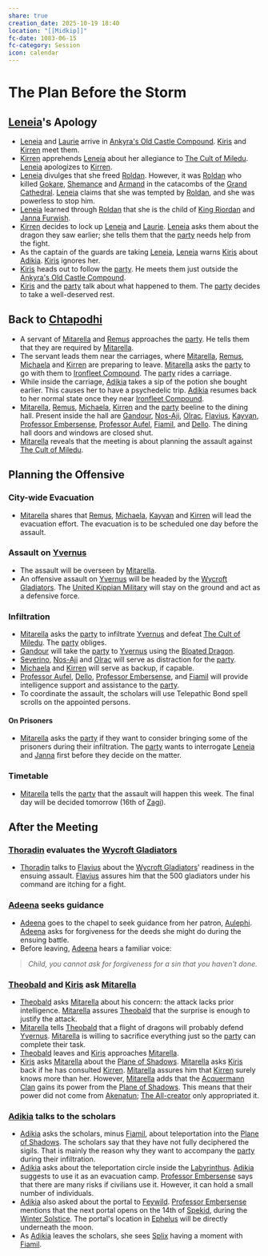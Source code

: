 ```yaml
---
share: true
creation_date: 2025-10-19 18:40
location: "[[Midkip]]"
fc-date: 1083-06-15
fc-category: Session
icon: calendar
---
```

# The Plan Before the Storm
## [Leneia](../NPCs/Leneia%20Yarumcy.md)'s Apology
- [Leneia](../NPCs/Leneia%20Yarumcy.md) and [Laurie](../../Laurie%20Furwish.md) arrive in [Ankyra's Old Castle Compound](../Locations/Buildings/Ankyra's%20Old%20Castle%20Compound.md). [Kiris](../PCs/Kiris%20Acquermann.md) and [Kirren](../NPCs/Kirren%20Acquermann.md) meet them.
- [Kirren](../NPCs/Kirren%20Acquermann.md) apprehends [Leneia](../NPCs/Leneia%20Yarumcy.md) about her allegiance to [The Cult of Miledu](../../The%20Cult%20of%20Miledu.md). [Leneia](../NPCs/Leneia%20Yarumcy.md) apologizes to [Kirren](../NPCs/Kirren%20Acquermann.md). 
- [Leneia](../NPCs/Leneia%20Yarumcy.md) divulges that she freed [Roldan](../../Roldan%20Vinke.md). However, it was [Roldan](../../Roldan%20Vinke.md) who killed [Gokare](../NPCs/Gokare%20Veegar.md), [Shemance](../../Shemance%20Ironfleet.md) and [Armand](../NPCs/Armand%20Gorrel.md) in the catacombs of the [Grand Cathedral](../Locations/Buildings/Grand%20Cathedral.md). [Leneia](../NPCs/Leneia%20Yarumcy.md) claims that she was tempted by [Roldan](../../Roldan%20Vinke.md), and she was powerless to stop him. 
- [Leneia](../NPCs/Leneia%20Yarumcy.md) learned through [Roldan](../../Roldan%20Vinke.md) that she is the child of [King Riordan](../../Riordan%20Kyp.md) and [Janna Furwish](../NPCs/Janna%20Furwish.md).
- [Kirren](../NPCs/Kirren%20Acquermann.md) decides to lock up [Leneia](../NPCs/Leneia%20Yarumcy.md) and [Laurie](../../Laurie%20Furwish.md). [Leneia](../NPCs/Leneia%20Yarumcy.md) asks them about the dragon they saw earlier; she tells them that the [party](../Factions/Seven%20Up....md) needs help from the fight.
- As the captain of the guards are taking [Leneia](../NPCs/Leneia%20Yarumcy.md), [Leneia](../NPCs/Leneia%20Yarumcy.md) warns [Kiris](../PCs/Kiris%20Acquermann.md) about [Adikia](../PCs/Adikia%20Unalome.md). [Kiris](../PCs/Kiris%20Acquermann.md) ignores her.
- [Kiris](../PCs/Kiris%20Acquermann.md) heads out to follow the [party](../Factions/Seven%20Up....md). He meets them just outside the [Ankyra's Old Castle Compound](../Locations/Buildings/Ankyra's%20Old%20Castle%20Compound.md).
- [Kiris](../PCs/Kiris%20Acquermann.md) and the [party](../Factions/Seven%20Up....md) talk about what happened to them. The [party](../Factions/Seven%20Up....md) decides to take a well-deserved rest.
## Back to [Chtapodhi](../Locations/Areas/Chtapodhi%20District.md)
- A servant of [Mitarella](../NPCs/Mitarella%20Randall.md) and [Remus](../NPCs/Remus%20Kyp.md) approaches the [party](../Factions/Seven%20Up....md). He tells them that they are required by [Mitarella](../NPCs/Mitarella%20Randall.md).
- The servant leads them near the carriages, where [Mitarella](../NPCs/Mitarella%20Randall.md), [Remus](../NPCs/Remus%20Kyp.md), [Michaela](../NPCs/Michaela%20Randall.md) and [Kirren](../NPCs/Kirren%20Acquermann.md) are preparing to leave. [Mitarella](../NPCs/Mitarella%20Randall.md) asks the [party](../Factions/Seven%20Up....md) to go with them to [Ironfleet Compound](../Locations/Buildings/Ironfleet%20Compound.md). The [party](../Factions/Seven%20Up....md) rides a carriage.
- While inside the carriage, [Adikia](../PCs/Adikia%20Unalome.md) takes a sip of the potion she bought earlier. This causes her to have a psychedelic trip. [Adikia](../PCs/Adikia%20Unalome.md) resumes back to her normal state once they near [Ironfleet Compound](../Locations/Buildings/Ironfleet%20Compound.md).
- [Mitarella](../NPCs/Mitarella%20Randall.md), [Remus](../NPCs/Remus%20Kyp.md), [Michaela](../NPCs/Michaela%20Randall.md), [Kirren](../NPCs/Kirren%20Acquermann.md) and the [party](../Factions/Seven%20Up....md) beeline to the dining hall. Present inside the hall are [Gandour](../../Gandour%20Ironfleet.md), [Nos-Aji](../NPCs/Nos-Aji.md), [Olrac](../NPCs/Olrac.md), [Flavius](../../Flavius%20Underburrow.md), [Kayvan](../NPCs/Kayvan%20Acquermann.md), [Professor Embersense](../NPCs/Dorfir%20Embersense.md), [Professor Aufel](../NPCs/Aufel%20Fernquill.md), [Fiamil](../NPCs/Fiamil%20Underwood.md), and [Dello](../../Dello%20Stoneshard.md). The dining hall doors and windows are closed shut.
- [Mitarella](../NPCs/Mitarella%20Randall.md) reveals that the meeting is about planning the assault against [The Cult of Miledu](../../The%20Cult%20of%20Miledu.md).
## Planning the Offensive
### City-wide Evacuation
- [Mitarella](../NPCs/Mitarella%20Randall.md) shares that [Remus](../NPCs/Remus%20Kyp.md), [Michaela](../NPCs/Michaela%20Randall.md), [Kayvan](../NPCs/Kayvan%20Acquermann.md) and [Kirren](../NPCs/Kirren%20Acquermann.md) will lead the evacuation effort. The evacuation is to be scheduled one day before the assault.
### Assault on [Yvernus](../Locations/Areas/Yvernus%20District.md)
- The assault will be overseen by [Mitarella](../NPCs/Mitarella%20Randall.md).
- An offensive assault on [Yvernus](../Locations/Areas/Yvernus%20District.md) will be headed by the [Wycroft Gladiators](../Factions/Wycroft%20Gladiators.md). The [United Kippian Military](../Factions/United%20Kippian%20Military.md) will stay on the ground and act as a defensive force.
### Infiltration
- [Mitarella](../NPCs/Mitarella%20Randall.md) asks the [party](../Factions/Seven%20Up....md) to infiltrate [Yvernus](../Locations/Areas/Yvernus%20District.md) and defeat [The Cult of Miledu](../../The%20Cult%20of%20Miledu.md). The [party](../Factions/Seven%20Up....md) obliges.
- [Gandour](../../Gandour%20Ironfleet.md) will take the [party](../Factions/Seven%20Up....md) to [Yvernus](../Locations/Areas/Yvernus%20District.md) using the [Bloated Dragon](../Items/Quest%20Items/Bloated%20Dragon.md).
- [Severino](../NPCs/Severino%20Medlin.md), [Nos-Aji](../NPCs/Nos-Aji.md) and [Olrac](../NPCs/Olrac.md) will serve as distraction for the [party](../Factions/Seven%20Up....md).
- [Michaela](../NPCs/Michaela%20Randall.md) and [Kirren](../NPCs/Kirren%20Acquermann.md) will serve as backup, if capable.
- [Professor Aufel](../NPCs/Aufel%20Fernquill.md), [Dello](../../Dello%20Stoneshard.md), [Professor Embersense](../NPCs/Dorfir%20Embersense.md), and [Fiamil](../NPCs/Fiamil%20Underwood.md) will provide intelligence support and assistance to the [party](../Factions/Seven%20Up....md).
- To coordinate the assault, the scholars will use Telepathic Bond spell scrolls on the appointed persons.
#### On Prisoners
- [Mitarella](../NPCs/Mitarella%20Randall.md) asks the [party](../Factions/Seven%20Up....md) if they want to consider bringing some of the prisoners during their infiltration. The [party](../Factions/Seven%20Up....md) wants to interrogate [Leneia](../NPCs/Leneia%20Yarumcy.md) and [Janna](../NPCs/Janna%20Furwish.md) first before they decide on the matter.
### Timetable
- [Mitarella](../NPCs/Mitarella%20Randall.md) tells the [party](../Factions/Seven%20Up....md) that the assault will happen this week. The final day will be decided tomorrow (16th of [Zagi](../Lore/Mythical%20Heroes/Zerrus%20Zagi.md)).
## After the Meeting
### [Thoradin](../PCs/Thoradin%20Goodman.md) evaluates the [Wycroft Gladiators](../Factions/Wycroft%20Gladiators.md)
- [Thoradin](../PCs/Thoradin%20Goodman.md) talks to [Flavius](../../Flavius%20Underburrow.md) about the [Wycroft Gladiators](../Factions/Wycroft%20Gladiators.md)' readiness in the ensuing assault. [Flavius](../../Flavius%20Underburrow.md) assures him that the 500 gladiators under his command are itching for a fight.
### [Adeena](../PCs/Adeena%20Oberon.md) seeks guidance
- [Adeena](../PCs/Adeena%20Oberon.md) goes to the chapel to seek guidance from her patron, [Aulephi](../Deities/New%20Gods/Aulephi.md). [Adeena](../PCs/Adeena%20Oberon.md) asks for forgiveness for the deeds she might do during the ensuing battle.
- Before leaving, [Adeena](../PCs/Adeena%20Oberon.md) hears a familiar voice: 
> *Child, you cannot ask for forgiveness for a sin that you haven't done.*
### [Theobald](../PCs/Theobald%20Clayhollow.md) and [Kiris](../PCs/Kiris%20Acquermann.md) ask [Mitarella](../NPCs/Mitarella%20Randall.md)
- [Theobald](../PCs/Theobald%20Clayhollow.md) asks [Mitarella](../NPCs/Mitarella%20Randall.md) about his concern: the attack lacks prior intelligence. [Mitarella](../NPCs/Mitarella%20Randall.md) assures [Theobald](../PCs/Theobald%20Clayhollow.md) that the surprise is enough to justify the attack.
- [Mitarella](../NPCs/Mitarella%20Randall.md) tells [Theobald](../PCs/Theobald%20Clayhollow.md) that a flight of dragons will probably defend [Yvernus](../Locations/Areas/Yvernus%20District.md). [Mitarella](../NPCs/Mitarella%20Randall.md) is willing to sacrifice everything just so the [party](../Factions/Seven%20Up....md) can complete their task.
- [Theobald](../PCs/Theobald%20Clayhollow.md) leaves and [Kiris](../PCs/Kiris%20Acquermann.md) approaches [Mitarella](../NPCs/Mitarella%20Randall.md). 
- [Kiris](../PCs/Kiris%20Acquermann.md) asks [Mitarella](../NPCs/Mitarella%20Randall.md) about the [Plane of Shadows](../Locations/Planes/Shadowfell.md). [Mitarella](../NPCs/Mitarella%20Randall.md) asks [Kiris](../PCs/Kiris%20Acquermann.md) back if he has consulted [Kirren](../NPCs/Kirren%20Acquermann.md). [Mitarella](../NPCs/Mitarella%20Randall.md) assures him that [Kirren](../NPCs/Kirren%20Acquermann.md) surely knows more than her. However, [Mitarella](../NPCs/Mitarella%20Randall.md) adds that the [Acquermann Clan](../../Acquermann%20Clan.md) gains its power from the [Plane of Shadows](../Locations/Planes/Shadowfell.md). This means that their power did not come from [Akenatun](../Deities/Old%20Gods/Akenatun.md); [The All-creator](../Deities/Old%20Gods/Akenatun.md) only appropriated it.
### [Adikia](../PCs/Adikia%20Unalome.md) talks to the scholars
- [Adikia](../PCs/Adikia%20Unalome.md) asks the scholars, minus [Fiamil](../NPCs/Fiamil%20Underwood.md), about teleportation into the [Plane of Shadows](../Locations/Planes/Shadowfell.md). The scholars say that they have not fully deciphered the sigils. That is mainly the reason why they want to accompany the [party](../Factions/Seven%20Up....md) during their infiltration.
- [Adikia](../PCs/Adikia%20Unalome.md) asks about the teleportation circle inside the [Labyrinthus](../Locations/Areas/Labyrinthus.md). [Adikia](../PCs/Adikia%20Unalome.md) suggests to use it as an evacuation camp. [Professor Embersense](../NPCs/Dorfir%20Embersense.md) says that there are many risks if civilians use it. However, it can hold a small number of individuals.
- [Adikia](../PCs/Adikia%20Unalome.md) also asked about the portal to [Feywild](../Locations/Planes/Feywild.md). [Professor Embersense](../NPCs/Dorfir%20Embersense.md) mentions that the next portal opens on the 14th of [Spekid](../Lore/Mythical%20Heroes/Spekid%20Frostborn.md), during the [Winter Solstice](../Lore/Events/Winter%20Solstice.md). The portal's location in [Ephelus](../Locations/Kingdoms/Elven%20Kingdom%20of%20Ephelus.md) will be directly underneath the moon.
- As [Adikia](../PCs/Adikia%20Unalome.md) leaves the scholars, she sees [Splix](../PCs/Spraugh%20'Splix'%20Calix.md) having a moment with [Fiamil](../NPCs/Fiamil%20Underwood.md).